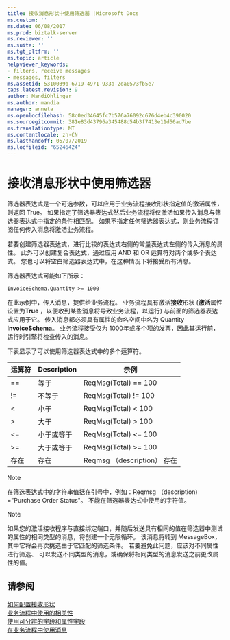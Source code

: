 ```yaml
---
title: 接收消息形状中使用筛选器 |Microsoft Docs
ms.custom: ''
ms.date: 06/08/2017
ms.prod: biztalk-server
ms.reviewer: ''
ms.suite: ''
ms.tgt_pltfrm: ''
ms.topic: article
helpviewer_keywords:
- filters, receive messages
- messages, filters
ms.assetid: 5310039b-6719-4971-933a-2da0573fb5e7
caps.latest.revision: 9
author: MandiOhlinger
ms.author: mandia
manager: anneta
ms.openlocfilehash: 58c0ed34645fc7b576a76092c676d4eb4c390020
ms.sourcegitcommit: 381e83d43796a345488d54b3f7413e11d56ad7be
ms.translationtype: MT
ms.contentlocale: zh-CN
ms.lasthandoff: 05/07/2019
ms.locfileid: "65246424"
---
```

# <a name="using-filters-with-the-receive-message-shape"></a>接收消息形状中使用筛选器
筛选器表达式是一个可选参数，可以应用于业务流程接收形状指定值的激活属性，则返回 True。 如果指定了筛选器表达式然后业务流程将仅激活如果传入消息与筛选器表达式中指定的条件相匹配。 如果不指定任何筛选器表达式，则业务流程订阅任何传入消息将激活业务流程。  
  
 若要创建筛选器表达式，进行比较的表达式右侧的常量表达式左侧的传入消息的属性。 此外可以创建复合表达式，通过应用 AND 和 OR 运算符对两个或多个表达式。 您也可以将空白筛选器表达式中，在这种情况下将接受所有消息。  
  
 筛选器表达式可能如下所示：  
  
```  
InvoiceSchema.Quantity >= 1000  
```  
  
 在此示例中，传入消息，提供给业务流程。 业务流程具有激活**接收**形状 (**激活**属性设置为**True** ，以便收到某些消息将导致业务流程，以运行) 与前面的筛选器表达式应用于它。 传入消息都必须具有属性的命名空间中名为 Quantity **InvoiceSchema**。 业务流程接受仅为 1000年或多个项的发票，因此其运行前，运行时引擎将检查传入的消息。  
  
 下表显示了可以使用筛选器表达式中的多个运算符。  
  
|运算符|Description|示例|  
|--------------|-----------------|-------------|  
|==|等于|ReqMsg(Total) == 100|  
|!=|不等于|ReqMsg(Total) != 100|  
|<|小于|ReqMsg(Total) \< 100|  
|>|大于|ReqMsg(Total) > 100|  
|<=|小于或等于|ReqMsg(Total) \<= 100|  
|>=|大于或等于|ReqMsg(Total) >= 100|  
|存在|存在|Reqmsg （description） 存在|  
  
> [!NOTE]
>  在筛选表达式中的字符串值括在引号中，例如：Reqmsg （description) ="Purchase Order Status"。 不能在筛选器表达式中使用的字符值。  
  
> [!NOTE]
>  如果您的激活接收程序与直接绑定端口，并随后发送具有相同的值在筛选器中测试的属性的相同类型的消息，将创建一个无限循环。 该消息将转到 MessageBox，其中它将会再次挑选由于它匹配的筛选条件。 若要避免此问题，应该对不同属性进行筛选、 可以发送不同类型的消息，或确保将相同类型的消息发送之前更改属性的值。  
  
## <a name="see-also"></a>请参阅  
 [如何配置接收形状](../core/how-to-configure-the-receive-shape.md)   
 [业务流程中使用的相关性](../core/using-correlations-in-orchestrations.md)   
 [使用可分辨的字段和属性字段](../core/using-distinguished-fields-and-property-fields.md)   
 [在业务流程中使用消息](../core/using-messages-in-orchestrations.md)